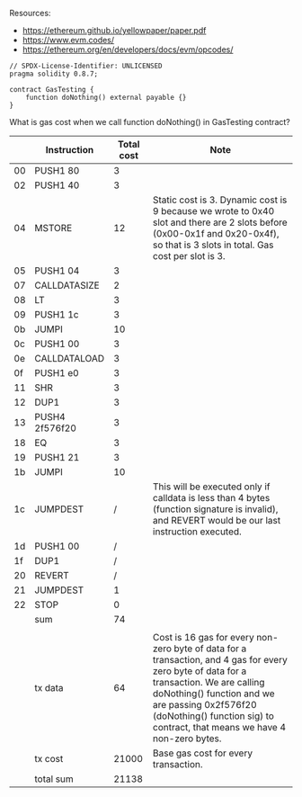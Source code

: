 Resources:
- https://ethereum.github.io/yellowpaper/paper.pdf
- https://www.evm.codes/
- https://ethereum.org/en/developers/docs/evm/opcodes/

```solidity
// SPDX-License-Identifier: UNLICENSED
pragma solidity 0.8.7;

contract GasTesting {
    function doNothing() external payable {}
}
```
What is gas cost when we call function doNothing() in GasTesting contract?

|    | Instruction    | Total cost | Note                                                                                                                                                                                                                                                                      |
|----|----------------|------------|---------------------------------------------------------------------------------------------------------------------------------------------------------------------------------------------------------------------------------------------------------------------------|
| 00 | PUSH1 80       | 3          |                                                                                                                                                                                                                                                                           |
| 02 | PUSH1 40       | 3          |                                                                                                                                                                                                                                                                           |
| 04 | MSTORE         | 12         | Static cost is 3. Dynamic cost is 9 because we wrote to 0x40 slot and there are 2 slots before (0x00-0x1f and 0x20-0x4f), so that is 3 slots in total. Gas cost per slot is 3.                                                                                            |
| 05 | PUSH1 04       | 3          |                                                                                                                                                                                                                                                                           |
| 07 | CALLDATASIZE   | 2          |                                                                                                                                                                                                                                                                           |
| 08 | LT             | 3          |                                                                                                                                                                                                                                                                           |
| 09 | PUSH1 1c       | 3          |                                                                                                                                                                                                                                                                           |
| 0b | JUMPI          | 10         |                                                                                                                                                                                                                                                                           |
| 0c | PUSH1 00       | 3          |                                                                                                                                                                                                                                                                           |
| 0e | CALLDATALOAD   | 3          |                                                                                                                                                                                                                                                                           |
| 0f | PUSH1 e0       | 3          |                                                                                                                                                                                                                                                                           |
| 11 | SHR            | 3          |                                                                                                                                                                                                                                                                           |
| 12 | DUP1           | 3          |                                                                                                                                                                                                                                                                           |
| 13 | PUSH4 2f576f20 | 3          |                                                                                                                                                                                                                                                                           |
| 18 | EQ             | 3          |                                                                                                                                                                                                                                                                           |
| 19 | PUSH1 21       | 3          |                                                                                                                                                                                                                                                                           |
| 1b | JUMPI          | 10         |                                                                                                                                                                                                                                                                           |
| 1c | JUMPDEST       | /          | This will be executed only if calldata is less than 4 bytes (function signature is invalid), and REVERT would be our last instruction executed.                                                                                                                           |
| 1d | PUSH1 00       | /          |                                                                                                                                                                                                                                                                           |
| 1f | DUP1           | /          |                                                                                                                                                                                                                                                                           |
| 20 | REVERT         | /          |                                                                                                                                                                                                                                                                           |
| 21 | JUMPDEST       | 1          |                                                                                                                                                                                                                                                                           |
| 22 | STOP           | 0          |                                                                                                                                                                                                                                                                           |
|    | sum            | 74         |                                                                                                                                                                                                                                                                           |
|    |                |            |                                                                                                                                                                                                                                                                           |
|    | tx data        | 64         | Cost is 16 gas for every non-zero byte of data for a transaction, and 4 gas for every zero byte of data for a transaction. We are calling doNothing() function and we are passing 0x2f576f20 (doNothing() function sig) to contract, that means we have 4 non-zero bytes. |
|    | tx cost        | 21000      | Base gas cost for every transaction.                                                                                                                                                                                                                                      |
|    | total sum      | 21138      |                                                                                                                                                                                                                                                                           |
